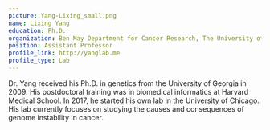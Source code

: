 ```yaml
---
picture: Yang-Lixing_small.png
name: Lixing Yang
education: Ph.D.
organization: Ben May Department for Cancer Research, The University of Chicago
position: Assistant Professor
profile_link: http://yanglab.me
profile_type: Lab
---
```

Dr. Yang received his Ph.D. in genetics from the University of Georgia in 2009. His postdoctoral training was in biomedical informatics at Harvard Medical School. In 2017, he started his own lab in the University of Chicago. His lab currently focuses on studying the causes and consequences of genome instability in cancer.
